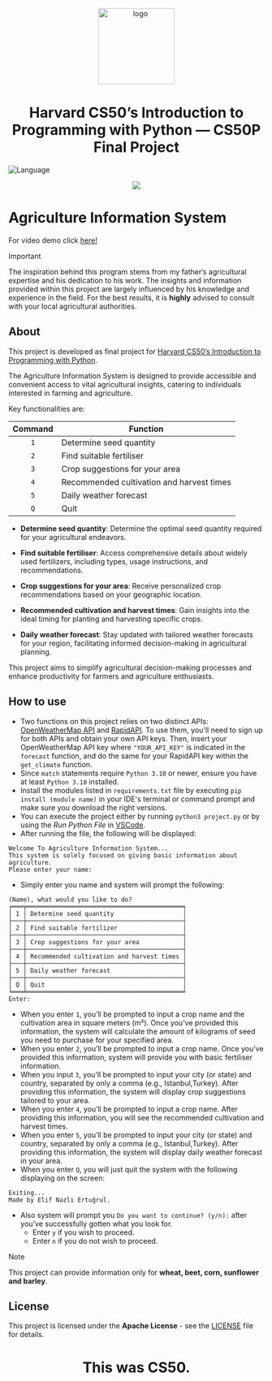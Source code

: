 <p align="center">
<img src="https://i.imgur.com/Jj740Yd.png" alt="logo" height="150"/>
</p>

<h1 align="center">
Harvard CS50’s Introduction to Programming with Python — CS50P Final Project
</h1>

![Language](https://img.shields.io/badge/Language-Python-gold)

<p align="center">
<img src="https://certificates.cs50.io/f744f695-0532-4c77-9e52-ff02f0197bc6.png?size=letter"/>
</p>



# Agriculture Information System
 For video demo click [here!](https://youtu.be/g5Utf0XnGHs)
>[!IMPORTANT]
>The inspiration behind this program stems from my father‘s agricultural expertise and his dedication to his work. The insights and information provided within this project are largely influenced by his knowledge and experience in the field. For the best results, it is **highly** advised to consult with your local agricultural authorities.

## About
This project is developed as final project for [Harvard CS50’s Introduction to Programming with Python](https://www.harvardonline.harvard.edu/course/cs50s-introduction-programming-python).

The Agriculture Information System is designed to provide accessible and convenient access to vital agricultural insights, catering to individuals interested in farming and agriculture.

Key functionalities are:

| Command | Function |
| :---: | --- |
| `1` | Determine seed quantity |
| `2` | Find suitable fertiliser |
| `3` | Crop suggestions for your area |
| `4` | Recommended cultivation and harvest times |
| `5` | Daily weather forecast |
| `Q` | Quit|

- **Determine seed quantity**: Determine the optimal seed quantity required for your agricultural endeavors.

- **Find suitable fertiliser**: Access comprehensive details about widely used fertilizers, including types, usage instructions, and recommendations.

- **Crop suggestions for your area**: Receive personalized crop recommendations based on your geographic location.

- **Recommended cultivation and harvest times**: Gain insights into the ideal timing for planting and harvesting specific crops.

- **Daily weather forecast**: Stay updated with tailored weather forecasts for your region, facilitating informed decision-making in agricultural planning.

This project aims to simplify agricultural decision-making processes and enhance productivity for farmers and agriculture enthusiasts.

## How to use
-  Two functions on this project relies on two distinct APIs: [OpenWeatherMap API](https://openweathermap.org/api) and [RapidAPI](https://rapidapi.com/aptitudeapps/api/koppen-climate-classification/). To use them, you'll need to sign up for both APIs and obtain your own API keys. Then, insert your OpenWeatherMap API key where `"YOUR_API_KEY"` is indicated in the `forecast` function, and do the same for your RapidAPI key within the `get_climate` function.
- Since `match` statements require `Python 3.10` or newer, ensure you have at least `Python 3.10` installed.
- Install the modules listed in `requirements.txt` file by executing `pip install (module name)` in your IDE's terminal or command prompt and make sure you download the right versions.
- You can execute the project either by running `python3 project.py` or by using the _Run Python File_ in [VSCode](https://code.visualstudio.com/docs/python/python-tutorial#:~:text=support%20for%20Linting.-,Run%20Python%20code,right%20side%20of%20the%20editor.&text=Select%20one%20or%20more%20lines,a%20part%20of%20a%20file.).
- After running the file, the following will be displayed:
```
Welcome To Agriculture Information System...
This system is solely focused on giving basic information about agriculture.
Please enter your name: 
```
- Simply enter you name and system will prompt the following:
```
(Name), what would you like to do?
╒═══╤═══════════════════════════════════════════╕
│ 1 │ Determine seed quantity                   │
├───┼───────────────────────────────────────────┤
│ 2 │ Find suitable fertilizer                  │
├───┼───────────────────────────────────────────┤
│ 3 │ Crop suggestions for your area            │
├───┼───────────────────────────────────────────┤
│ 4 │ Recommended cultivation and harvest times │
├───┼───────────────────────────────────────────┤
│ 5 │ Daily weather forecast                    │
├───┼───────────────────────────────────────────┤
│ Q │ Quit                                      │
╘═══╧═══════════════════════════════════════════╛
Enter: 
```
- When you enter `1`, you’ll be prompted to input a crop name and the cultivation area in square meters (m²). Once you’ve provided this information, the system will calculate the amount of kilograms of seed you need to purchase for your specified area.
- When you enter `2`,  you’ll be prompted to input a crop name. Once you’ve provided this information, system will provide you with basic fertiliser information. 
- When you input `3`, you'll be prompted to input your city (or state) and country, separated by only a comma (e.g., Istanbul,Turkey). After providing this information, the system will display crop suggestions tailored to your area.
- When you enter `4`, you’ll be prompted to input a crop name. After providing this information, you will see the recommended cultivation and harvest times.
- When you enter `5`, you’ll be prompted to input your city (or state) and country, separated by only a comma (e.g., Istanbul,Turkey). After providing this information, the system will display daily weather forecast in your area.
- When you enter `Q`, you will just quit the system with the following displaying on the screen:
```
Exiting...
Made by Elif Nazli Ertuğrul.
```


- Also system will prompt you `Do you want to continue? (y/n):` after you’ve successfully gotten what you look for.
  - Enter `y` if you wish to proceed.
  - Enter `n` if you do not wish to proceed.

>[!NOTE]
>This project can provide information only for **wheat, beet, corn, sunflower and barley**.

## License
This project is licensed under the **Apache License** - see the [LICENSE](LICENSE) file for details.

<h1 align=center>This was CS50.
